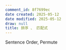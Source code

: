```yaml
---
comment_id: 8f7699ec
date created: 2025-05-12
date modified: 2025-05-12
draw: null
title: 排序 、 匹配式
---
```

Sentence Order, Permute
